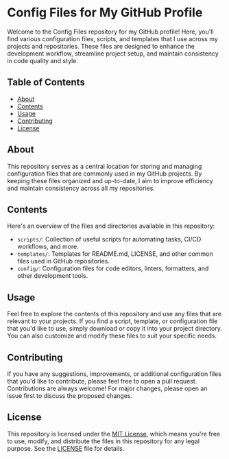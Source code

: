 
# Config Files for My GitHub Profile

Welcome to the Config Files repository for my GitHub profile! Here, you'll find various configuration files, scripts, and templates that I use across my projects and repositories. These files are designed to enhance the development workflow, streamline project setup, and maintain consistency in code quality and style.

## Table of Contents

- [About](#about)
- [Contents](#contents)
- [Usage](#usage)
- [Contributing](#contributing)
- [License](#license)

## About

This repository serves as a central location for storing and managing configuration files that are commonly used in my GitHub projects. By keeping these files organized and up-to-date, I aim to improve efficiency and maintain consistency across all my repositories.

## Contents

Here's an overview of the files and directories available in this repository:

- `scripts/`: Collection of useful scripts for automating tasks, CI/CD workflows, and more.
- `templates/`: Templates for README.md, LICENSE, and other common files used in GitHub repositories.
- `config/`: Configuration files for code editors, linters, formatters, and other development tools.


## Usage

Feel free to explore the contents of this repository and use any files that are relevant to your projects. If you find a script, template, or configuration file that you'd like to use, simply download or copy it into your project directory. You can also customize and modify these files to suit your specific needs.

## Contributing

If you have any suggestions, improvements, or additional configuration files that you'd like to contribute, please feel free to open a pull request. Contributions are always welcome! For major changes, please open an issue first to discuss the proposed changes.

## License

This repository is licensed under the [MIT License](LICENSE), which means you're free to use, modify, and distribute the files in this repository for any legal purpose. See the [LICENSE](LICENSE) file for details.


